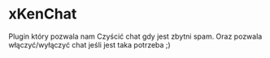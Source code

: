 # xKenChat
Plugin który pozwala nam Czyścić chat gdy jest zbytni spam. Oraz pozwala włączyć/wyłączyć chat jeśli jest taka potrzeba ;)
